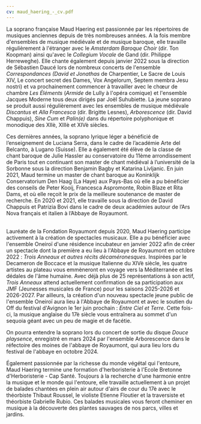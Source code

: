 ```yaml
---
cv: maud_haering_-_cv.pdf
---
```

La soprano française Maud Haering est passionnée par les répertoires de musiques anciennes depuis de très nombreuses années. A la fois membre d'ensembles de musique médiévale et de musique baroque, elle travaille régulièrement à l'étranger avec le *Amsterdam Baroque Choir* (dir. Ton Koopman) ainsi qu'avec le *Collegium Vocale* de Gand (dir. Philippe Herreweghe). Elle chante également depuis janvier 2022 sous la direction de Sébastien Daucé lors de nombreux concerts de l'ensemble *Correspondances (David et Jonathas* de Charpentier, Le Sacre de Louis XIV, Le concert secret des Dames, Vox Angelorum, Septem membra Jesu nostri) et va prochainement commencer à travailler avec le chœur de chambre *Les Éléments* (*Armide* de Lully à l'opéra comique) et l'ensemble Jacques Moderne tous deux dirigés par Joël Suhubiette. La jeune soprano se produit aussi régulièrement avec les ensembles de musique médiévale *Discantus* et *Alla Francesca* (dir. Brigitte Lesnes), *Arborescence* (dir. David Chappuis), *Sine Cum* et *Palin(e)* dans du répertoire polyphonique et monodique des XIIè, XIIIè et XIVè siècles. 

Ces dernières années, la soprano lyrique léger a bénéficié de l’enseignement de Luciana Serra, dans le cadre de l’académie Arte del Belcanto, à Lugano (Suisse). Elle a également été élève de la classe de chant baroque de Julie Hassler au conservatoire du 11ème arrondissement de Paris tout en continuant son master de chant médiéval à l’université de la Sorbonne sous la direction Benjamin Bagby et Katarina Livljanic. En juin 2021, Maud termine un master de chant baroque au Koninklijk Conservatorium Den Haag (La Haye) aux Pays-Bas où elle a pu bénéficier des conseils de Peter Kooij, Francesca Aspromonte, Robin Blaze et Rita Dams, et où elle reçoit le prix de la meilleure soutenance de master de recherche. En 2020 et 2021, elle travaille sous la direction de David Chappuis et Patrizia Bovi dans le cadre de deux académies autour de l’Ars Nova français et italien à l’Abbaye de Royaumont.

\
Lauréate de la Fondation Royaumont depuis 2020, Maud Haering participe activement à la création de spectacles musicaux. Elle a pu bénéficier avec l'ensemble Oneiroï d'une résidence incubateur en janvier 2022 afin de créer un spectacle dont la première a eu lieu à l'Abbaye de Royaumont en octobre 2022 : *Trois Anneaux et autres récits décaméronesques*. Inspirées par le Decameron de Boccace et la musique Italienne du XIVè siècle, les quatre artistes au plateau vous emmèneront en voyage vers la Méditerranée et les dédales de l'âme humaine. Avec déjà plus de 25 représentations à son actif, *Trois Anneaux* attend actuellement confirmation de sa participation aux JMF (Jeunesses musicales de France) pour les saisons 2025-2026 et 2026-2027. Par ailleurs, la création d'un nouveau spectacle jeune public de l'ensemble Oneiroï aura lieu à l'Abbaye de Royaumont et avec le soutien du Off du festival d'Avignon le 1er juin prochain : *Entre Ciel et Terre*. Cette fois-ci, la musique anglaise du 17è siècle vous entraînera au sommet d'un sequoia géant avec un peu de magie et de facétie. 

On pourra entendre la soprano lors du concert de sortie du disque *Douce playsence*, enregistré en mars 2024 par l'ensemble Arborescence dans le réfectoire des moines de l'abbaye de Royaumont, qui aura lieu lors du festival de l'abbaye en octobre 2024. 

Également passionnée par la richesse du monde végétal qui l'entoure, Maud Haering termine une formation d'herboristerie à l'Ecole Bretonne d'Herboristerie - Cap Santé. Toujours à la recherche d'une harmonie entre la musique et le monde qui l'entoure, elle travaille actuellement à un projet de balades chantées en plein air autour d'airs de cour du 17è avec le théorbiste Thibaut Roussel, le violiste Etienne Floutier et la traversiste et théorbiste Gabrielle Rubio. Ces balades musicales vous feront cheminer en musique à la découverte des plantes sauvages de nos parcs, villes et jardins.